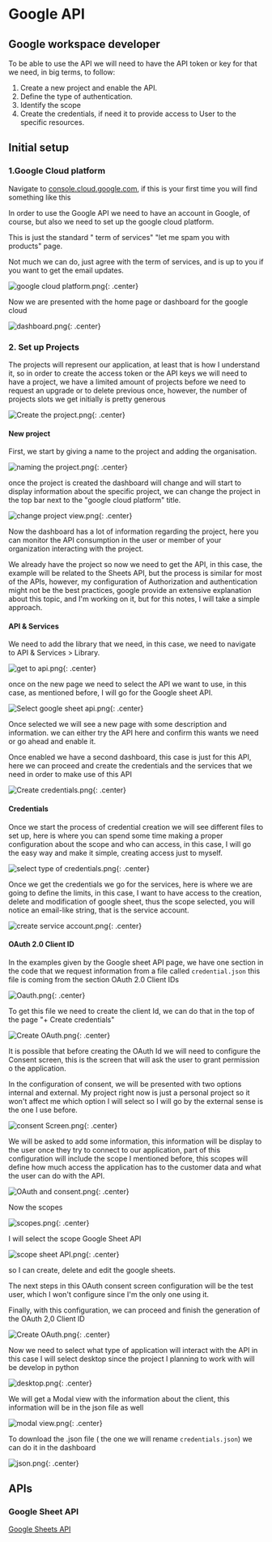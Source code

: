 # Google API

## Google workspace developer

To be able to use the API we will need to have the API token or key for that we need, in big terms, to follow:

1. Create a new project and enable the API.
2. Define the type of authentication.
3. Identify the scope
4. Create the credentials, if need it to provide access to User to the specific resources.

## Initial setup

### 1.Google Cloud platform

Navigate to [console.cloud.google.com](http://console.cloud.google.com), if this is your first time you will find something like this

In order to use the Google API we need to have an account in Google, of course, but also we need to set up the google cloud platform.

This is just the standard " term of services" "let me spam you with products" page.

Not much we can do, just agree with the term of services, and is up to you if you want to get the email updates.

![google cloud platform.png](images/google_cloud_platform.png){: .center}

Now we are presented with the home page or dashboard for the google cloud

![dashboard.png](images/dashboard.png){: .center}

### 2. Set up Projects

The projects will represent our application, at least that is how I understand it, so in order to create the access token or the API keys we will need to have a project, we have a limited amount of projects before we need to request an upgrade or to delete previous once, however, the number of projects slots we get initially is pretty generous

![Create the project.png](images/Create_the_project.png){: .center}

#### New project

First, we start by giving a name to the project and adding the organisation.

![naming the project.png](images/naming_the_project.png){: .center}

once the project is created the dashboard will change and will start to display information about the specific project, we can change the project in the top bar next to the "google cloud platform" title.

![change project view.png](images/change_project_view.png){: .center}

Now the dashboard has a lot of information regarding the project, here you can monitor the API consumption in the user or member of your organization interacting with the project.

We already have the project so now we need to get the API, in this case, the example will be related to the Sheets API, but the process is similar for most of the APIs, however, my configuration of Authorization and authentication might not be the best practices, google provide an extensive explanation about this topic, and I'm working on it, but for this notes, I will take a simple approach.

#### API & Services

We need to add the library that we need, in this case, we need to navigate to API & Services >  Library.

![get to api.png](images/get_to_api.png){: .center}

once on the new page we need to select the API we want to use, in this case, as mentioned before, I will go for the Google sheet API.

![Select google sheet api.png](images/Select_google_sheet_api.png){: .center}

Once selected we will see a new page with some description and information. we can either try the API here and confirm this wants we need or go ahead and enable it.

Once enabled we have a second dashboard, this case is just for this API, here we can proceed and create the credentials and the services that we need in order to make use of this API

![Create credentials.png](images/Create_credentials.png){: .center}

#### Credentials

Once we start the process of credential creation we will see different files to set up, here is where you can spend some time making a proper configuration about the scope and who can access, in this case, I will go the easy way and make it simple, creating access just to myself.

![select type of credentials.png](images/select_type_of_credentials.png){: .center}

Once we get the credentials we go for the services, here is where we are going to define the limits, in this case, I want to have access to the creation, delete and modification of google sheet, thus the scope selected, you will notice an email-like string, that is the service account.

![create service account.png](images/create_service_account.png){: .center}

#### OAuth 2.0 Client ID

In the examples given by the Google sheet API page, we have one section in the code that we request information from a file called `credential.json` this file is coming from the section OAuth 2.0 Client IDs

![Oauth.png](images/Oauth.png){: .center}

To get this file we need to create the client Id, we can do that in the top of the page "+ Create credentials"

![Create OAuth.png](images/Create_OAuth.png){: .center}

It is possible that before creating the OAuth Id we will need to configure the Consent screen, this is the screen that will ask the user to grant permission o the application.

In the configuration of consent, we will be presented with two options internal and external. My project right now is just a personal project so it won't affect me which option I will select so I will go by the external sense is the one I use before.

![consent Screen.png](images/consent_Screen.png){: .center}

We will be asked to add some information, this information will be display to the user once they try to connect to our application, part of this configuration will include the scope I mentioned before, this scopes will define how much access the application has to the customer data and what the user can do with the API.

![OAuth and consent.png](images/OAuth_and_consent.png){: .center}

Now the scopes

![scopes.png](images/scopes.png){: .center}

I will select the scope Google Sheet API

![scope sheet API.png](images/scope_sheet_API.png){: .center}

so I can create, delete and edit the google sheets.

The next steps in this OAuth consent screen configuration will be the test user, which I won't configure since I'm the only one using it.

Finally, with this configuration, we can proceed and finish the generation of the OAuth 2,0 Client ID

![Create OAuth.png](images/Create_OAuth.png){: .center}

Now we need to select what type of application will interact with the API in this case I will select desktop since the project I planning to work with will be develop in python

![desktop.png](images/desktop.png){: .center}

We will get a Modal view with the information about the client, this information will be in the json file as well

![modal view.png](images/modal_view.png){: .center}

To download the .json file ( the one we will rename `credentials.json`) we can do it in the dashboard

![json.png](images/json.png){: .center}

## APIs

### Google Sheet API

[Google Sheets API](https://www.notion.so/Google-Sheets-API-c47c725d3a6b4741b4d49ec7e9aa760f)
